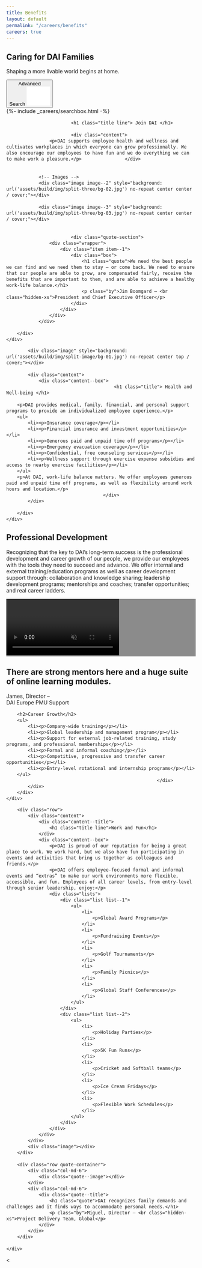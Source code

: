 ```yaml
---
title: Benefits
layout: default
permalink: "/careers/benefits"
careers: true
---
```

<section class="hero benefits">
    <div class="container">
        <div class="row">
            <div class="col-md-11">
                <h1 class="title line">
                    Caring for DAI Families 
                </h1>
                <p class="sub--title"> 
                    Shaping a more livable world begins at home. 
                </p>
            </div>
        </div>
    </div>
    <button id="advancedSearchBtn" class="btn btn-success btn-search">
        Advanced <br>Search <img class="icon" src="assets/build/img/icons/arrow-button.svg" alt="Arrow icon">
    </button> 
    <div class="visible-lg visible-md">
    {%- include _careers/searchbox.html -%}
    </div>

</section><section class="split-three">
    <div class="container with-quote">
        <div class="row">

                            <h1 class="title line"> Join DAI </h1>
                        
                            <div class="content">
                    <p>DAI supports employee health and wellness and cultivates workplaces in which everyone can grow professionally. We also encourage our employees to have fun and we do everything we can to make work a pleasure.</p>                </div>
                        
            
                <!-- Images -->
                <div class="image image--2" style="background: url('assets/build/img/split-three/bg-02.jpg') no-repeat center center / cover;"></div>

                <div class="image image--3" style="background: url('assets/build/img/split-three/bg-03.jpg') no-repeat center center / cover;"></div>

            
                            <div class="quote-section">
                    <div class="wrapper">
                        <div class="item item--1">
                            <div class="box">
                                <h1 class="quote">We need the best people we can find and we need them to stay – or come back. We need to ensure that our people are able to grow, are compensated fairly, receive the benefits that are important to them, and are able to achieve a healthy work-life balance.</h1>
                                <p class="by">Jim Boomgard – <br class="hidden-xs">President and Chief Executive Officer</p>
                            </div>
                        </div>
                    </div>
                </div>
                        
        </div>
    </div>
</section><section class="split-image">
    <div class="container">
        <div class="row">

            <div class="image" style="background: url('assets/build/img/split-image/bg-01.jpg') no-repeat center top / cover;"></div> 
            
            <div class="content">
                <div class="content--box">
                                            <h1 class="title"> Health and Well-being </h1>
                                                                
        <p>DAI provides medical, family, financial, and personal support programs to provide an individualized employee experience.</p>
        <ul>
            <li><p>Insurance coverage</p></li>
            <li><p>Financial insurance and investment opportunities</p></li>
            <li><p>Generous paid and unpaid time off programs</p></li>
            <li><p>Emergency evacuation coverage</p></li>
            <li><p>Confidential, free counseling services</p></li>
            <li><p>Wellness support through exercise expense subsidies and access to nearby exercise facilities</p></li>
        </ul>
        <p>At DAI, work-life balance matters. We offer employees generous paid and unpaid time off programs, as well as flexibility around work hours and location.</p>
                                        </div>
            </div>
            
        </div>
    </div>
</section><section class="content--full grey">
    <div class="container">
        <div class="row">
            <div class="col-md-8 content--container">
                <h1 class="title line">
                    Professional Development 
                </h1>
                <div class="copy">
                    <p>Recognizing that the key to DAI’s long-term success is the professional development and career growth of our people, we provide our employees with the tools they need to succeed and advance. We offer internal and external training/education programs as well as career development support through: collaboration and knowledge sharing; leadership development programs; mentorships and coaches; transfer opportunities; and real career ladders.</p> 
                </div>
            </div>
        </div>
    </div>
</section><section class="banner--video" style="background: linear-gradient(rgba(0, 0, 0, 0.45), rgba(0, 0, 0, 0.45)), url('assets/build/img/videos/benefits.jpg') no-repeat center center / cover;">
    <video autoplay muted>
        <source src="https://s3.amazonaws.com/dai-assets/videos/banner/why-dai.mp4" type="video/mp4">
    </video>
</section><section class="quote-content ">
    <div class="container">
        <div class="row">
            <div class="col-md-5">
                <div class="content--title quote-mark quote-mark--5">
                                            <h1 class="quote"> There are strong mentors here and a huge suite of online learning modules. </h1>
                                                                <p class="by"> James, Director – <br class='hidden-xs'>DAI Europe PMU Support </p>
                                    </div>
            </div>
            <div class="col-md-7">
                                <div class="content--box ">
                                            
        <h2>Career Growth</h2>
        <ul>
            <li><p>Company-wide training</p></li>
            <li><p>Global leadership and management program</p></li>
            <li><p>Support for external job-related training, study programs, and professional memberships</p></li>
            <li><p>Formal and informal coaching</p></li>
            <li><p>Competitive, progressive and transfer career opportunities</p></li>
            <li><p>Entry-level rotational and internship programs</p></li>
        </ul>
                                                            </div>
            </div>
        </div>
    </div>
</section><section class="work-and-fun">
    <div class="container">

        <div class="row">
            <div class="content">
                <div class="content--title">
                    <h1 class="title line">Work and Fun</h1>
                </div>
                <div class="content--box">
                    <p>DAI is proud of our reputation for being a great place to work. We work hard, but we also have fun participating in events and activities that bring us together as colleagues and friends.</p>
                    <p>DAI offers employee-focused formal and informal events and “extras” to make our work environments more flexible, accessible, and fun. Employees of all career levels, from entry-level through senior leadership, enjoy:</p>
                    <div class="lists">
                        <div class="list list--1">
                            <ul>
                                <li>
                                    <p>Global Award Programs</p>
                                </li>
                                <li>
                                    <p>Fundraising Events</p>
                                </li>
                                <li>
                                    <p>Golf Tournaments</p>
                                </li>
                                <li>
                                    <p>Family Picnics</p>
                                </li>
                                <li>
                                    <p>Global Staff Conferences</p>
                                </li>
                            </ul>
                        </div>
                        <div class="list list--2">
                            <ul>
                                <li>
                                    <p>Holiday Parties</p>
                                </li>
                                <li>
                                    <p>5K Fun Runs</p>
                                </li>
                                <li>
                                    <p>Cricket and Softball teams</p>
                                </li>
                                <li>
                                    <p>Ice Cream Fridays</p>
                                </li>
                                <li>
                                    <p>Flexible Work Schedules</p>
                                </li>
                            </ul>
                        </div>
                    </div>
                </div>
            </div>
            <div class="image"></div>
        </div>

        <div class="row quote-container">
            <div class="col-md-6">
                <div class="quote--image"></div>
            </div>
            <div class="col-md-6">
                <div class="quote--title">
                    <h1 class="quote">DAI recognizes family demands and challenges and it finds ways to accommodate personal needs.</h1>
                    <p class="by">Miguel, Director – <br class="hidden-xs">Project Delivery Team, Global</p>
                </div>
            </div>
        </div>

    </div>
</section><